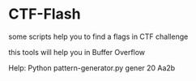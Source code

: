 # CTF-Flash
some scripts help you to find a flags in CTF challenge 

this tools will help you in Buffer Overflow




Help:
      Python pattern-generator.py gener 20 Aa2b
